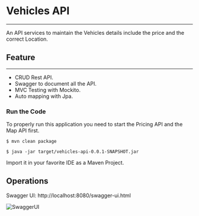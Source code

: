 # Vehicles API
------------------------
An API services to maintain the Vehicles details include the price and the correct Location.
## Feature
---------------
- CRUD Rest API.
- Swagger to document all the API.
- MVC Testing with Mockito.
- Auto mapping with Jpa.

### Run the Code

To properly run this application you need to start the Pricing API and
the Map API first.


```
$ mvn clean package
```

```
$ java -jar target/vehicles-api-0.0.1-SNAPSHOT.jar
```

Import it in your favorite IDE as a Maven Project.

## Operations

Swagger UI: http://localhost:8080/swagger-ui.html

![SwaggerUI](/Swagger_UI.png)
